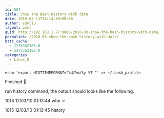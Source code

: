 ```yaml
---
id: 504
title: Show the Bash History with date
date: 2010-03-11T18:14:39+00:00
author: edyliu
layout: post
guid: http://192.168.1.77:8880/2010-03-show-the-bash-history-with-date/
permalink: /2010-03-show-the-bash-history-with-date/
bttc_cache:
  - 1273362105:0
  - 1273362105:0
categories:
  - Linux_D
---
```

`echo 'export HISTTIMEFORMAT="%d/%m/%y %T "' >> ~/.bash_profile`

Finished 🙂
  
run history command, the output should looks like the following.
  
1014 12/03/10 01:13:44 who -r
  
1015 12/03/10 01:13:45 history